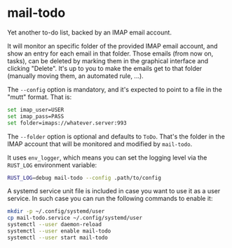 # mail-todo

Yet another to-do list, backed by an IMAP email account.

It will monitor an specific folder of the provided IMAP email account, and show an entry for each email in that folder. Those emails (from now on, tasks), can be deleted by marking them in the graphical interface and clicking "Delete". It's up to you to make the emails get to that folder (manually moving them, an automated rule, ...).

The `--config` option is mandatory, and it's expected to point to a file in the "mutt" format. That is:
```sh
set imap_user=USER
set imap_pass=PASS
set folder=imaps://whatever.server:993
```

The `--folder` option is optional and defaults to `ToDo`. That's the folder in the IMAP account that will be monitored and modified by `mail-todo`.

It uses `env_logger`, which means you can set the logging level via the `RUST_LOG` environment variable:
```sh
RUST_LOG=debug mail-todo --config .path/to/config
```

A systemd service unit file is included in case you want to use it as a user service. In such case you can run the following commands to enable it:
```sh
mkdir -p ~/.config/systemd/user
cp mail-todo.service ~/.config/systemd/user
systemctl --user daemon-reload
systemctl --user enable mail-todo
systemctl --user start mail-todo
```
